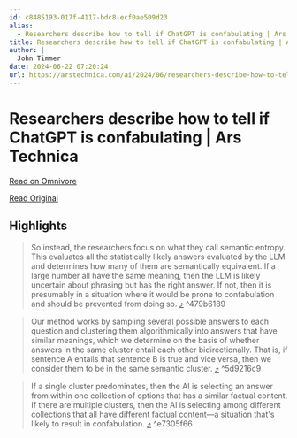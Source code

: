```yaml
---
id: c8485193-017f-4117-bdc8-ecf0ae509d23
alias:
  - Researchers describe how to tell if ChatGPT is confabulating | Ars Technica
title: Researchers describe how to tell if ChatGPT is confabulating | Ars Technica
author: |
  John Timmer
date: 2024-06-22 07:20:24
url: https://arstechnica.com/ai/2024/06/researchers-describe-how-to-tell-if-chatgpt-is-confabulating/
---
```


# Researchers describe how to tell if ChatGPT is confabulating | Ars Technica

[Read on Omnivore](https://omnivore.app/me/https-arstechnica-com-ai-2024-06-researchers-describe-how-to-tel-1903e9a66c7)

[Read Original](https://arstechnica.com/ai/2024/06/researchers-describe-how-to-tell-if-chatgpt-is-confabulating/)

## Highlights

> So instead, the researchers focus on what they call semantic entropy. This evaluates all the statistically likely answers evaluated by the LLM and determines how many of them are semantically equivalent. If a large number all have the same meaning, then the LLM is likely uncertain about phrasing but has the right answer. If not, then it is presumably in a situation where it would be prone to confabulation and should be prevented from doing so. [⤴️](https://omnivore.app/me/https-arstechnica-com-ai-2024-06-researchers-describe-how-to-tel-1903e9a66c7#479b6189-416c-4da2-92b1-3028f47dd71a)  ^479b6189

> Our method works by sampling several possible answers to each question and clustering them algorithmically into answers that have similar meanings, which we determine on the basis of whether answers in the same cluster entail each other bidirectionally. That is, if sentence A entails that sentence B is true and vice versa, then we consider them to be in the same semantic cluster. [⤴️](https://omnivore.app/me/https-arstechnica-com-ai-2024-06-researchers-describe-how-to-tel-1903e9a66c7#5d9216c9-8dcf-4fb9-a005-861159e880d3)  ^5d9216c9

> If a single cluster predominates, then the AI is selecting an answer from within one collection of options that has a similar factual content. If there are multiple clusters, then the AI is selecting among different collections that all have different factual content—a situation that's likely to result in confabulation. [⤴️](https://omnivore.app/me/https-arstechnica-com-ai-2024-06-researchers-describe-how-to-tel-1903e9a66c7#e7305f66-1f20-4c3e-9d91-aa13a7890969)  ^e7305f66

